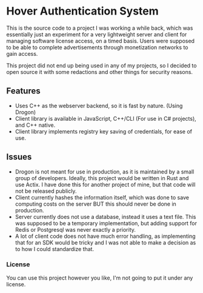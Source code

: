 # Hover Authentication System

This is the source code to a project I was working a while back, which was essentially just an experiment for a very lightweight server and client for managing software license access, on a timed basis. 
Users were supposed to be able to complete advertisements through monetization networks to gain access.

This project did not end up being used in any of my projects, so I decided to open source it with some redactions and other things for security reasons.

## Features
- Uses C++ as the webserver backend, so it is fast by nature. (Using Drogon)
- Client library is available in JavaScript, C++/CLI (For use in C# projects), and C++ native.
- Client library implements registry key saving of credentials, for ease of use.

## Issues
- Drogon is not meant for use in production, as it is maintained by a small group of developers. Ideally, this project would be written in Rust and use Actix. I have done this for another project of mine, but that code will not be released publicly.
- Client currently hashes the information itself, which was done to save computing costs on the server BUT this should never be done in production.
- Server currently does not use a database, instead it uses a text file. This was supposed to be a temporary implementation, but adding support for Redis or Postgresql was never exactly a priority.
- A lot of client code does not have much error handling, as implementing that for an SDK would be tricky and I was not able to make a decision as to how I could standardize that.

### License
You can use this project however you like, I'm not going to put it under any license.